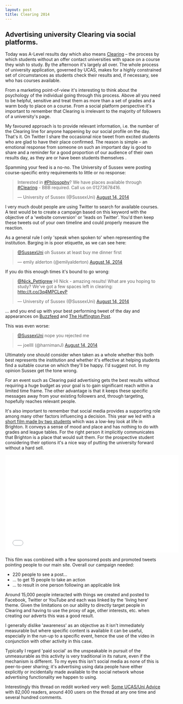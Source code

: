 ```yaml
---
layout: post
title: Clearing 2014
---
```


## Advertising university Clearing via social platforms.

Today was A-Level results day which also means [Clearing](http://www.ucas.com/how-it-all-works/undergraduate/results/if-you-have-no-offers) &#8211; the process by which students without an offer contact universities with space on a course they wish to study. By the afternoon it's largely all over. The whole process of university application, governed by UCAS, makes for a highly constrained set of circumstances as students check their results and, if necessary, see who has courses available.

From a marketing point-of-view it's interesting to think about the psychology of the individual going through this process. Above all you need to be helpful, sensitive and treat them as more than a set of grades and a warm body to place on a course. From a social platform perspective it's important to remember that Clearing is irrelevant to the majority of followers of a university's page.

My favoured approach is to provide relevant information, i.e. the number of the Clearing line for anyone happening by our social profile on the day. That's it. On Twitter I share the occasional nice tweet from excited students who are glad to have their place confirmed. The reason is simple &#8211; an emotional response from someone on such an important day is good to share and a reminder for a good proportion of our audience of their own results day, as they are or have been students themselves .

Spamming your feed is a no-no. The University of Sussex were posting course-specific entry requirements to little or no response: 

<blockquote class="twitter-tweet" lang="en"><p>Interested in <a href="https://twitter.com/hashtag/Philosophy?src=hash">#Philosophy</a>? We have places available through <a href="https://twitter.com/hashtag/Clearing?src=hash">#Clearing</a> - BBB required. Call us on 01273678416.</p>&mdash; University of Sussex (@SussexUni) <a href="https://twitter.com/SussexUni/statuses/499848199621079040">August 14, 2014</a></blockquote>
<script async src="//platform.twitter.com/widgets.js" charset="utf-8"></script>

I very much doubt people are using Twitter to search for available courses. A test would be to create a campaign based on this keyword with the objective of a 'website conversion' or 'leads on Twitter'. You'd then keep these tweets out of your own timeline and could properly measure the reaction.

As a general rule I only 'speak when spoken to' when representing the institution. Barging in is poor etiquette, as we can see here:

<blockquote class="twitter-tweet" lang="en"><p><a href="https://twitter.com/SussexUni">@SussexUni</a> oh Sussex at least buy me dinner first</p>&mdash; emily alderton (@emilyalderton) <a href="https://twitter.com/emilyalderton/statuses/499930875728248833">August 14, 2014</a></blockquote>

If you do this enough times it's bound to go wrong:

<blockquote class="twitter-tweet" lang="en"><p><a href="https://twitter.com/Nick_Pettigrew">@Nick_Pettigrew</a> HI Nick - amazing results! What are you hoping to study? We&#39;ve got a few spaces left in clearing: <a href="http://t.co/3q4MPCLeyP">http://t.co/3q4MPCLeyP</a></p>&mdash; University of Sussex (@SussexUni) <a href="https://twitter.com/SussexUni/statuses/499833663283281920">August 14, 2014</a></blockquote>

... and you end up with your best performing tweet of the day and appearances on [Buzzfeed](http://www.buzzfeed.com/alanwhite/two-universities-asked-a-guy-to-apply-to-them-because-they-d#49a62zx) and [The Huffington Post](http://www.donotlink.com/www.huffingtonpost.co.uk/2014/08/14/man-tweets-fake-a-level-results-offered-places-unis_n_5677712.html).

This was even worse:

<blockquote class="twitter-tweet" lang="en"><p><a href="https://twitter.com/SussexUni">@SussexUni</a> nope you rejected me</p>&mdash; joellll (@harnimanJ) <a href="https://twitter.com/harnimanJ/statuses/499872258878607360">August 14, 2014</a></blockquote>

Ultimately one should consider when taken as a whole whether this both best represents the institution and whether it's effective at helping students find a suitable course on which they'll be happy. I'd suggest not. In my opinion Sussex get the tone wrong.

For an event such as Clearing paid advertising gets the best results without requiring a huge budget as your goal is to gain significant reach within a limited time frame. The other advantage is that it keeps these specific messages away from your existing followers and, through targeting, hopefully reaches relevant people.

It's also important to remember that social media provides a supporting role among many other factors influencing a decision. This year we led with a [short film made by two students](http://youtu.be/u871PBefGp0) which was a low-key look at life in Brighton. It conveys a sense of mood and place and has nothing to do with grades and league tables. For the right person it implicitly communicates that Brighton is a place that would suit them. For the prospective student considering their options it's a nice way of putting the university forward without a hard sell.

<iframe width="560" height="315" src="//www.youtube.com/embed/u871PBefGp0" frameborder="0" allowfullscreen></iframe>

This film was combined with a few sponsored posts and promoted tweets pointing people to our main site. Overall our campaign needed:

* 220 people to see a post...
* ... to get 15 people to take an action
* ... to result in one person following an applicable link

Around 15,000 people interacted with things we created and posted to Facebook, Twitter or YouTube and each was linked by the 'living here' theme. Given the limitations on our ability to directly target people in Clearing and having to use the proxy of age, other interests, etc. when creating our adverts this was a good result.

I generally dislike 'awareness' as an objective as it isn't immediately measurable but where specific content is available it can be useful, especially in the run-up to a specific event, hence the use of the video in conjunction with other activity in this case.

Typically I regard 'paid social' as the unspeakable in pursuit of the unmeasurable as this activity is very traditional in its nature, even if the mechanism is different. To my eyes this isn't social media as none of this is peer-to-peer sharing; it's advertising using data people have either explicitly or incidentally made available to the social network whose advertising functionality we happen to using.

Interestingly this thread on reddit worked very well: [Some UCAS/Uni Advice](http://www.reddit.com/r/unitedkingdom/comments/2dinos/some_ucasuni_advice/?sort=top) with 82,000 readers, around 400 users on the thread at any one time and several hundred comments.